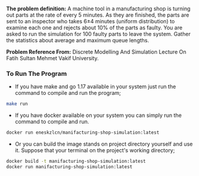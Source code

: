 **The problem definition:**
A machine tool in a manufacturing shop is turning out parts at the 
rate of every 5 minutes. As they are finished, the parts are sent to an 
inspector who takes 6±4 minutes (uniform distribution) to examine each 
one and rejects about 10% of the parts as faulty. You are asked to run 
the simulation for 100 faulty parts to leave the system. Gather the 
statistics about average and maximum queue lengths.

**Problem Reference From:** Discrete Modelling And Simulation Lecture On Fatih Sultan
Mehmet Vakif University.

### **To Run The Program**

- If you have make and go 1.17 available in your system just run the command to compile
and run the program;
``` bash
make run
```
- If you have docker available on your system you can simply run the command to compile
and run.
```bash
docker run eneskzlcn/manifacturing-shop-simulation:latest
```
- Or you can build the image stands on project directory yourself and use it. Suppose that your
terminal on the project's working directory;
```bash
docker build -t manifacturing-shop-simulation:latest
docker run manifacturing-shop-simulation:latest
```
